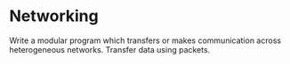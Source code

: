 # Networking
Write a modular program which transfers or makes communication across heterogeneous networks. Transfer data using packets.
